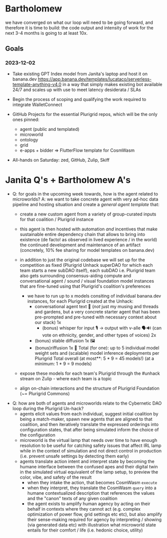 
# Bartholomew 
we have converged on what our loop will need to be going forward, and therefore it is time to build:
the code output and intensity of work for the next 3-4 months is going to at least 10x.

## Goals
### 2023-12-02
- Take existing GPT Index model from Janita's laptop and host it on banana.dev https://app.banana.dev/templates/lucataco/serverless-template-anything-v4.0 in a way that simply makes existing bot available 24/7 and scales up with use to meet latency desiderata / SLAs
- Begin the process of scoping and qualifying the work required to integrate WalletConnect 
- GitHub Projects for the essential Plurigrid repos, which will be the only ones pinned:
  - agent (public and templated)
  - microworld
  - ontology
  - grid
  - e-apps + bidder => FlutterFlow template for CosmWasm
  
- All-hands on Saturday: zed, GitHub, Zulip, Skiff

# Janita Q's + Bartholomew A's
- Q: for goals in the upcoming week towards, how is the agent related to microworlds?
A: we want to take concrete agent with very ad-hoc data pipeline and hosting situation and create a *general agent template* that:
    - create a new custom agent from a variety of group-curated inputs for that coalition / Plurigrid instance
    - this agent is then hosted with automation _and_ incentives that make sustainable entire dependency chain that allows to bring into existence (de facto! as observed in lived experience / in the world) the continued development and maintenance of an artifact (concretely, 10% fee sharing for model templates on banana.dev)
    - in addition to just the original codebase we will set up for the competition as fixed (Plurigrid Unhack superDAO for which each team starts a new subDAO itself), each subDAO i.e. Plurigrid team also gets surrounding consensus-aiding compute and conversational agent / sound / visual foundation model instances that are fine-tuned using that Plurigrid's coalition's preferences
      - we have to run up to x models consiting of individual banana.dev instances, for each Plurigrid created at the Unhack:
        - conversational agent text 📑 (_not_ just my musing and threads and gardens, but a very concrete starter agent that has been pre-prompted and pre-tuned with necessary context about our stack) 1x
          - (bonus) whisper for input 🎙️ -> output with v-alle 🗣️🔊 (can vote on ethnicity, gender, and other types of voices) 2x
        - (bonus) stable diffusion 1x 🖼️
        - (bonus)riffusion 1x 🎺
    Total (for one): up to 5 individual model weight sets and (scalable) model inference deployments per Plurigrid
    Total overall (at most**: 5 * 9 = 45 models!)
        (at a minimum: 1 * 9 = 9 models)
    - expose these models for each team's Plurigrid through the #unhack stream on Zulip - where each team is a topic

    - align on-chain interactions and the structure of Plurigrid Foundation (~= Plurigrid Commons)
- Q: how are both of agents and microworlds relate to the Cybernetic DAO loop during the Plurigrid Un-hack?
  - agents elicit values from each individual, suggest initial coalition by being a match-maker, spawn new agents that are aligned to that coalition, and then iteratively translate the expressed orderings into configuration states, that after being simulated inform the choice of the configuration
  - microworld is the virtual lamp that needs over time to have enough resolution to be useful for catching safety issues that affect IRL lamp while in the context of simulation and not direct control in production (i.e. prevent unsafe settings by detecting them early)
  - agents translate action intent and interpret state by becoming the humane interface between the confused apes and their digital twin in the simulated virtual equivalent of the lamp setup, to preview the color, vibe, and safety of the result
    - when they intake the action, that becomes CosmWasm `execute`
    - when they interpret, they translate the CosmWasm `query` into a humane contextualized description that references the values and the "canon" texts of any given coalition
    - the agent exists to amplify human agency by acting on their behalf in contexts where they cannot act (e.g. complex optimization of power flow, grid settings etc etc), but also amplify their sense-making required for agency by interpreting / showing (via generated data etc) with illustration what microworld state entails for their comfort / life (i.e. hedonic choice, utility)
